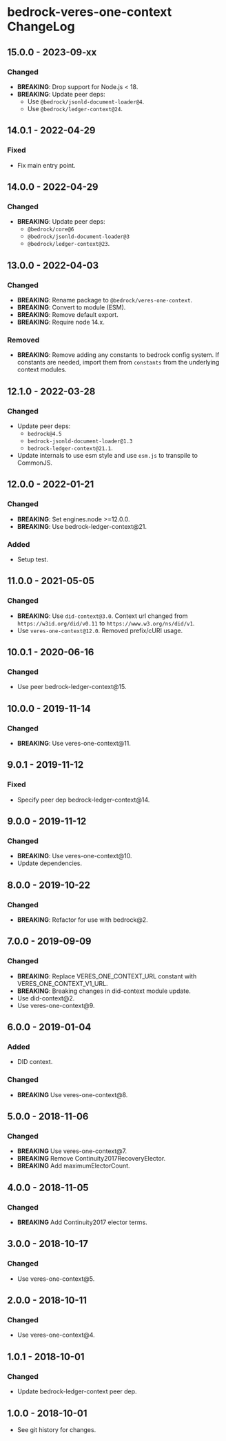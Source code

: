# bedrock-veres-one-context ChangeLog

## 15.0.0 - 2023-09-xx

### Changed
- **BREAKING**: Drop support for Node.js < 18.
- **BREAKING**: Update peer deps:
  - Use `@bedrock/jsonld-document-loader@4`.
  - Use `@bedrock/ledger-context@24`.

## 14.0.1 - 2022-04-29

### Fixed
- Fix main entry point.

## 14.0.0 - 2022-04-29

### Changed
- **BREAKING**: Update peer deps:
  - `@bedrock/core@6`
  - `@bedrock/jsonld-document-loader@3`
  - `@bedrock/ledger-context@23`.

## 13.0.0 - 2022-04-03

### Changed
- **BREAKING**: Rename package to `@bedrock/veres-one-context`.
- **BREAKING**: Convert to module (ESM).
- **BREAKING**: Remove default export.
- **BREAKING**: Require node 14.x.

### Removed
- **BREAKING**: Remove adding any constants to bedrock config system. If
  constants are needed, import them from `constants` from the underlying
  context modules.

## 12.1.0 - 2022-03-28

### Changed
- Update peer deps:
  - `bedrock@4.5`
  - `bedrock-jsonld-document-loader@1.3`
  - `bedrock-ledger-context@21.1`.
- Update internals to use esm style and use `esm.js` to
  transpile to CommonJS.

## 12.0.0 - 2022-01-21

### Changed
- **BREAKING**: Set engines.node >=12.0.0.
- **BREAKING**: Use bedrock-ledger-context@21.

### Added
- Setup test.

## 11.0.0 - 2021-05-05

### Changed
- **BREAKING**: Use `did-context@3.0`. Context url changed from
  `https://w3id.org/did/v0.11` to `https://www.w3.org/ns/did/v1`.
- Use `veres-one-context@12.0`. Removed prefix/cURI usage.

## 10.0.1 - 2020-06-16

### Changed
- Use peer bedrock-ledger-context@15.

## 10.0.0 - 2019-11-14

### Changed
- **BREAKING**: Use veres-one-context@11.

## 9.0.1 - 2019-11-12

### Fixed
- Specify peer dep bedrock-ledger-context@14.

## 9.0.0 - 2019-11-12

### Changed
- **BREAKING**: Use veres-one-context@10.
- Update dependencies.

## 8.0.0 - 2019-10-22

### Changed
- **BREAKING**: Refactor for use with bedrock@2.

## 7.0.0 - 2019-09-09

### Changed
- **BREAKING**: Replace VERES_ONE_CONTEXT_URL constant with
  VERES_ONE_CONTEXT_V1_URL.
- **BREAKING**: Breaking changes in did-context module update.
- Use did-context@2.
- Use veres-one-context@9.

## 6.0.0 - 2019-01-04

### Added
- DID context.

### Changed
- **BREAKING** Use veres-one-context@8.

## 5.0.0 - 2018-11-06

### Changed
- **BREAKING** Use veres-one-context@7.
- **BREAKING** Remove Continuity2017RecoveryElector.
- **BREAKING** Add maximumElectorCount.

## 4.0.0 - 2018-11-05

### Changed
- **BREAKING** Add Continuity2017 elector terms.

## 3.0.0 - 2018-10-17

### Changed
- Use veres-one-context@5.

## 2.0.0 - 2018-10-11

### Changed
- Use veres-one-context@4.

## 1.0.1 - 2018-10-01

### Changed
- Update bedrock-ledger-context peer dep.

## 1.0.0 - 2018-10-01

- See git history for changes.
